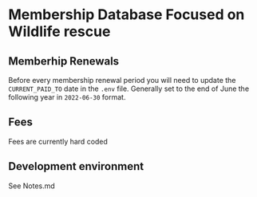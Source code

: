 # Membership Database Focused on Wildlife rescue

## Memberhip Renewals
Before every membership renewal period you will need to update the `CURRENT_PAID_TO`
date in the `.env` file.  Generally set to the end of June the following year in 
`2022-06-30` format. 

## Fees 
Fees are currently hard coded 

## Development environment
See Notes.md

